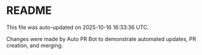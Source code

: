 # README

This file was auto-updated on 2025-10-16 16:33:36 UTC.

Changes were made by Auto PR Bot to demonstrate automated updates, PR creation, and merging.
